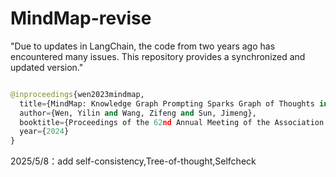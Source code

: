 # MindMap-revise
"Due to updates in LangChain, the code from two years ago has encountered many issues. This repository provides a synchronized and updated version."
```python

@inproceedings{wen2023mindmap,
  title={MindMap: Knowledge Graph Prompting Sparks Graph of Thoughts in Large Language Models},
  author={Wen, Yilin and Wang, Zifeng and Sun, Jimeng},
  booktitle={Proceedings of the 62nd Annual Meeting of the Association for Computational Linguistics},
  year={2024}
}

```

2025/5/8：add self-consistency,Tree-of-thought,Selfcheck
